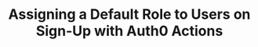 ---
title: Assigning a Default Role to Users on Sign-Up with Auth0 Actions
redirect_to: 'https://auth0.com/blog/assign-default-role-on-sign-up-with-actions/'
platform: medium
medium_excerpt: Auth0 Actions allow you to customize your registration flows to fit your needs. Let's learn how to add a default role to a user when they sign up to your application.
---